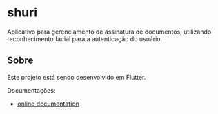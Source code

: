 # shuri

Aplicativo para gerenciamento de assinatura de documentos, utilizando reconhecimento facial para a autenticação do usuário.

## Sobre

Este projeto está sendo desenvolvido em Flutter.

Documentações:

- [online documentation](https://flutter.dev/docs)
